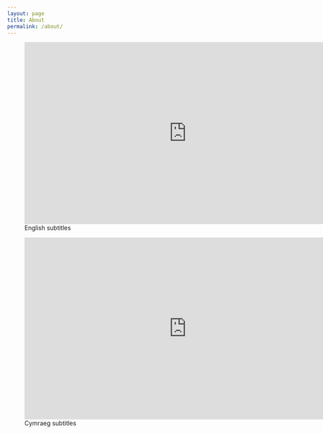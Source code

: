 ```yaml
---
layout: page
title: About
permalink: /about/
---
```


<figure class="wp-block-embed is-type-video is-provider-youtube wp-block-embed-youtube wp-embed-aspect-16-9 wp-has-aspect-ratio"><div class="wp-block-embed__wrapper">
<iframe loading="lazy" title="Finding a Place (English)" width="750" height="422" src="https://www.youtube.com/embed/pjhrnCTA0bM?feature=oembed" frameborder="0" allow="accelerometer; autoplay; clipboard-write; encrypted-media; gyroscope; picture-in-picture" allowfullscreen></iframe>
</div><figcaption class="wp-element-caption">English subtitles</figcaption></figure>



<figure class="wp-block-embed is-type-video is-provider-youtube wp-block-embed-youtube wp-embed-aspect-16-9 wp-has-aspect-ratio"><div class="wp-block-embed__wrapper">
<iframe loading="lazy" title="Finding a Place (Cymraeg)" width="750" height="422" src="https://www.youtube.com/embed/QQ6Ka3PEVAE?feature=oembed" frameborder="0" allow="accelerometer; autoplay; clipboard-write; encrypted-media; gyroscope; picture-in-picture" allowfullscreen></iframe>
</div><figcaption class="wp-element-caption">Cymraeg subtitles</figcaption></figure>

